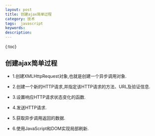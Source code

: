 ```yaml
---
layout: post
title: 创建ajax简单过程
category: 技术
tags:  javascript
keywords: 
description: 
---
```


{:toc}

## 创建ajax简单过程

- 1.创建XMLHttpRequest对象,也就是创建一个异步调用对象.

- 2.创建一个新的HTTP请求,并指定该HTTP请求的方法、URL及验证信息.

- 3.设置响应HTTP请求状态变化的函数.

- 4.发送HTTP请求.

- 5.获取异步调用返回的数据.

- 6.使用JavaScript和DOM实现局部刷新.